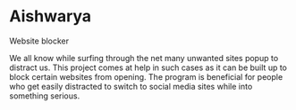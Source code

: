 # Aishwarya
Website blocker

We all know while surfing
 through the net many unwanted 
sites popup to distract us. 
This project comes at help in 
such cases as it can be built up 
to block certain websites from opening.
 The program is beneficial for 
people who get easily distracted to switch
 to social media sites while
 into something serious. 

